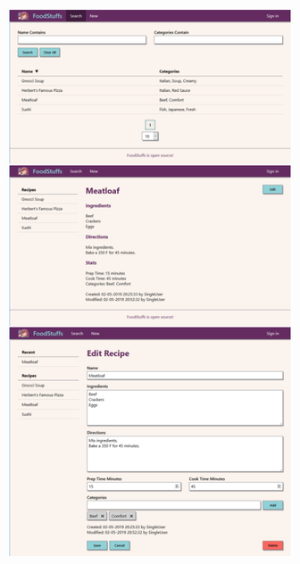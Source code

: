 ![search page](img/search_page.png)
![viewer page](img/recipe_viewer.png)
![edit page](img/recipe_editor.png)
